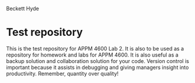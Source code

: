 Beckett
Hyde

# Test repository

This is the test repository for APPM 4600 Lab 2.
It is also to be used as a repository for homework and labs for APPM 4600.
It is also useful as a backup solution and collaboration solution for your code.
Version control is important because it assists in debugging and giving managers insight into productivity.
Remember, quantity over quality!